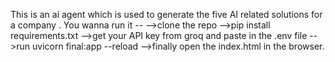 This is an ai agent which is used to generate the five AI related solutions for a company .
You wanna run it --
-->clone the repo
-->pip install requirements.txt
-->get your API key from groq and paste in the .env file
-->run uvicorn final:app --reload
-->finally open the index.html in the browser.
